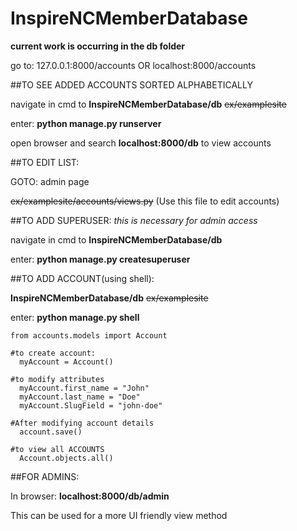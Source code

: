 # InspireNCMemberDatabase

**current work is occurring in the db folder**

go to:
127.0.0.1:8000/accounts
OR
localhost:8000/accounts

##TO SEE ADDED ACCOUNTS SORTED ALPHABETICALLY

navigate in cmd to **InspireNCMemberDatabase/db** ~~ex/examplesite~~

enter: **python manage.py runserver**

open browser and search **localhost:8000/db** to view accounts

##TO EDIT LIST:

GOTO: admin page

~~ex/examplesite/accounts/views.py~~ (Use this file to edit accounts)

##TO ADD SUPERUSER: _this is necessary for admin access_

navigate in cmd to **InspireNCMemberDatabase/db**

enter: **python manage.py createsuperuser**

##TO ADD ACCOUNT(using shell):

**InspireNCMemberDatabase/db** ~~ex/examplesite~~

enter: **python manage.py shell**

```
from accounts.models import Account

#to create account:
  myAccount = Account()

#to modify attributes
  myAccount.first_name = "John"
  myAccount.last_name = "Doe"
  myAccount.SlugField = "john-doe"

#After modifying account details
  account.save()

#to view all ACCOUNTS
  Account.objects.all()

```

##FOR ADMINS:

In browser: **localhost:8000/db/admin**

This can be used for a more UI friendly view method
